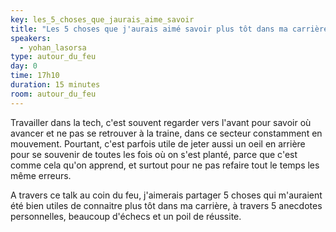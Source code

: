 ```yaml
---
key: les_5_choses_que_jaurais_aime_savoir
title: "Les 5 choses que j'aurais aimé savoir plus tôt dans ma carrière"
speakers:
  - yohan_lasorsa 
type: autour_du_feu
day: 0
time: 17h10
duration: 15 minutes
room: autour_du_feu
---
```


Travailler dans la tech, c'est souvent regarder vers l'avant pour savoir où avancer et ne pas se retrouver à la traine, dans ce secteur constamment en mouvement. Pourtant, c'est parfois utile de jeter aussi un oeil en arrière pour se souvenir de toutes les fois où on s'est planté, parce que c'est comme cela qu'on apprend, et surtout pour ne pas refaire tout le temps les même erreurs.

A travers ce talk au coin du feu, j'aimerais partager 5 choses qui m'auraient été bien utiles de connaitre plus tôt dans ma carrière, à travers 5 anecdotes personnelles, beaucoup d'échecs et un poil de réussite.
